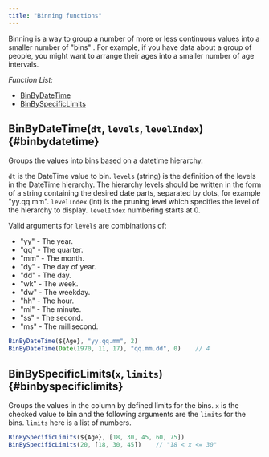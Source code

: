 ```yaml
---
title: "Binning functions"
---
```


Binning is a way to group a number of more or less continuous values into a smaller number of "bins"
. For example, if you have data about a group of people, you might want to arrange their ages into a smaller number of
age intervals.

*Function List:*

- [BinByDateTime](#binbydatetime)
- [BinBySpecificLimits](#binbyspecificlimits)

## BinByDateTime(`dt`, `levels`, `levelIndex`) {#binbydatetime}

Groups the values into bins based on a datetime hierarchy.

`dt` is the DateTime value to bin. `levels` (string) is the definition of the levels in the DateTime hierarchy. The
hierarchy levels should be written in the form of a string containing the desired date parts, separated by dots, for
example "yy.qq.mm". `levelIndex` (int) is the pruning level which specifies the level of the hierarchy to
display. `levelIndex` numbering starts at 0.

Valid arguments for `levels` are combinations of:

- "yy" - The year.
- "qq" - The quarter.
- "mm" - The month.
- "dy" - The day of year.
- "dd" - The day.
- "wk" - The week.
- "dw" - The weekday.
- "hh" - The hour.
- "mi" - The minute.
- "ss" - The second.
- "ms" - The millisecond.

```javascript
BinByDateTime(${Age}, "yy.qq.mm", 2)
BinByDateTime(Date(1970, 11, 17), "qq.mm.dd", 0)    // 4
```

## BinBySpecificLimits(`x`, `limits`) {#binbyspecificlimits}

Groups the values in the column by defined limits for the bins. `x` is the checked value to bin and the following
arguments are the `limits` for the bins. `limits` here is a list of numbers.

```javascript
BinBySpecificLimits(${Age}, [18, 30, 45, 60, 75])
BinBySpecificLimits(20, [18, 30, 45])    // "18 < x <= 30"
```
